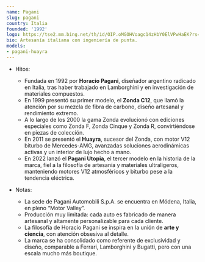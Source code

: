 ```yaml
---
name: Pagani
slug: pagani
country: Italia
founded: '1992'
logo: https://tse2.mm.bing.net/th/id/OIP.oMGOHVoagc14zHbY0ElVPwHaEK?rs=1&pid=ImgDetMain&o=7&rm=3
bio: Artesanía italiana con ingeniería de punta.
models:
- pagani-huayra
---
```



- Hitos:  
  - Fundada en 1992 por **Horacio Pagani**, diseñador argentino radicado en Italia, tras haber trabajado en Lamborghini y en investigación de materiales compuestos.  
  - En 1999 presentó su primer modelo, el **Zonda C12**, que llamó la atención por su mezcla de fibra de carbono, diseño artesanal y rendimiento extremo.  
  - A lo largo de los 2000 la gama Zonda evolucionó con ediciones especiales como Zonda F, Zonda Cinque y Zonda R, convirtiéndose en piezas de colección.  
  - En 2011 se presentó el **Huayra**, sucesor del Zonda, con motor V12 biturbo de Mercedes-AMG, avanzadas soluciones aerodinámicas activas y un interior de lujo hecho a mano.  
  - En 2022 lanzó el **Pagani Utopia**, el tercer modelo en la historia de la marca, fiel a la filosofía de artesanía y materiales ultraligeros, manteniendo motores V12 atmosféricos y biturbo pese a la tendencia eléctrica.  

- Notas:  
  - La sede de Pagani Automobili S.p.A. se encuentra en Módena, Italia, en pleno “Motor Valley”.  
  - Producción muy limitada: cada auto es fabricado de manera artesanal y altamente personalizable para cada cliente.  
  - La filosofía de Horacio Pagani se inspira en la unión de **arte y ciencia**, con atención obsesiva al detalle.  
  - La marca se ha consolidado como referente de exclusividad y diseño, comparable a Ferrari, Lamborghini y Bugatti, pero con una escala mucho más boutique.  
